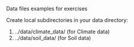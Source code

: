 Data files examples for exercises

Create local subdirectories in your data directory:
1. ../data/climate_data/ (for Climate data)
2. ../data/soil_data/    (for Soil data)
